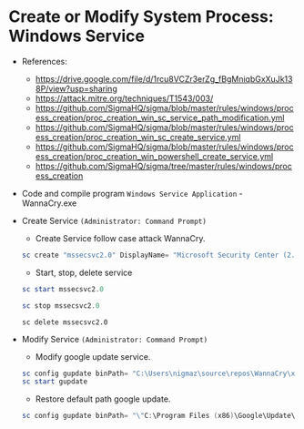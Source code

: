 # Create or Modify System Process: Windows Service

- References:
  + https://drive.google.com/file/d/1rcu8VCZr3erZg_fBgMniqbGxXuJk138P/view?usp=sharing
  + https://attack.mitre.org/techniques/T1543/003/
  + https://github.com/SigmaHQ/sigma/blob/master/rules/windows/process_creation/proc_creation_win_sc_service_path_modification.yml
  + https://github.com/SigmaHQ/sigma/blob/master/rules/windows/process_creation/proc_creation_win_sc_create_service.yml
  + https://github.com/SigmaHQ/sigma/blob/master/rules/windows/process_creation/proc_creation_win_powershell_create_service.yml
  + https://github.com/SigmaHQ/sigma/tree/master/rules/windows/process_creation

- Code and compile program `Windows Service Application` - WannaCry.exe

- Create Service `(Administrator: Command Prompt)`
  * Create Service follow case attack WannaCry.
  ```powershell
  sc create "mssecsvc2.0" DisplayName= "Microsoft Security Center (2.0) Service" binPath= "C:\Users\nigmaz\source\repos\WannaCry\x64\Release\WannaCry.exe" start= "auto"
  ```
  * Start, stop, delete service
  ```powershell
  sc start mssecsvc2.0
  ```
  ```powershell
  sc stop mssecsvc2.0
  ```
  ```pơwershell
  sc delete mssecsvc2.0
  ```  
 
- Modify Service `(Administrator: Command Prompt)`
  * Modify google update service.
  ```powershell 
  sc config gupdate binPath= "C:\Users\nigmaz\source\repos\WannaCry\x64\Release\WannaCry.exe"
  sc start gupdate
  ```
  * Restore default path google update.
  ```powershell 
  sc config gupdate binPath= "\"C:\Program Files (x86)\Google\Update\GoogleUpdate.exe\" /svc" >nul 2>&1 
  ```
